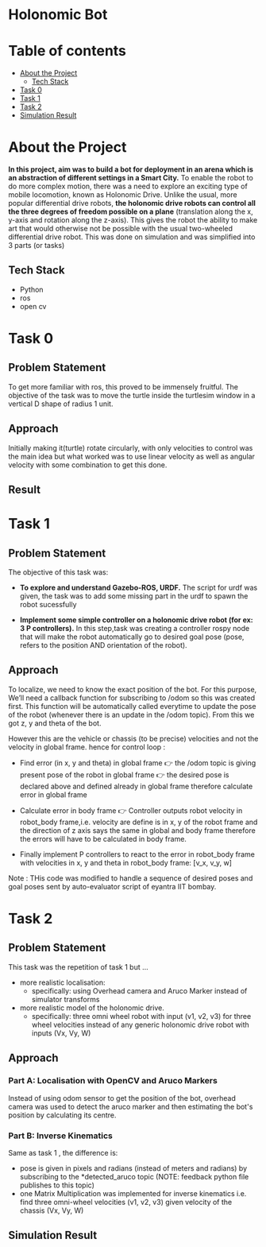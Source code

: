 # Holonomic Bot


# Table of contents
- [About the Project](#about-the-project)
  - [Tech Stack](#tech-stack)
- [Task 0](#task-0)
-  [Task 1](#task1)
-  [Task 2](#task-2)
-  [Simulation Result](#simulation-result)


# About the Project

**In this project, aim was to build a bot for deployment in an arena which is an abstraction of different settings in a Smart City.** To enable the robot to do more complex motion, there was a need to explore an exciting type of mobile locomotion, known as Holonomic Drive. Unlike the usual, more popular differential drive robots, **the holonomic drive robots can control all the three degrees of freedom possible on a plane** (translation along the x, y-axis and rotation along the z-axis). This gives the robot the ability to make art that would otherwise not be possible with the usual two-wheeled differential drive robot.
This was done on simulation and was simplified into 3 parts (or tasks)

## Tech Stack

- Python
- ros
- open cv

# Task 0

## Problem Statement

To get more familiar with ros, this proved to be immensely fruitful. The objective of the task was to move the turtle inside the turtlesim window in a vertical D shape of radius 1 unit.

## Approach

Initially making it(turtle) rotate circularly, with only velocities to control was the main idea but what worked was to use linear velocity as well as angular velocity with some combination to get this done.

## Result 



# Task 1 

## Problem Statement

The objective of this task was:

* **To explore and understand Gazebo-ROS, URDF.**
The script for urdf was given, the task was to add some missing part in the urdf to spawn the robot sucessfully

* **Implement some simple controller on a holonomic drive robot (for ex: 3 P controllers).**
In this step,task was creating a controller rospy node that will make the robot automatically go to desired goal pose (pose, refers to the position AND orientation of the robot).


## Approach
To localize, we need to know the exact position of the bot. For this purpose, We’ll need a callback function for subscribing to /odom so this was created first. This function will be automatically called everytime to update the pose of the robot (whenever there is an update in the /odom topic). From this we got z, y and theta of the bot.

However this are the vehicle or chassis (to be precise) velocities and not the velocity in global frame. hence for control loop :

* Find error (in x, y and theta) in global frame
:point_right: the /odom topic is giving present pose of the robot in global frame
:point_right: the desired pose is declared above and defined already in global frame therefore calculate error in global frame

* Calculate error in body frame
:point_right: Controller outputs robot velocity in robot_body frame,i.e. velocity are define is in x, y of the robot frame and the direction of z axis says the same in global and body frame therefore the errors will have to be calculated in body frame.

* Finally implement P controllers
to react to the error in robot_body frame
with velocities in x, y and theta in robot_body frame: [v_x, v_y, w]


Note : THis code was modified to handle a sequence of desired poses and goal poses sent by auto-evaluator script of eyantra IIT bombay.

# Task 2

## Problem Statement

This task was the repetition of task 1 but ...
* more realistic localisation:
    * specifically: using Overhead camera and Aruco Marker instead of simulator transforms
* more realistic model of the holonomic drive.
    * specifically: three omni wheel robot with input (v1, v2, v3) for three wheel velocities instead of any generic holonomic drive robot with inputs (Vx, Vy, W)


## Approach

### Part A: Localisation with OpenCV and Aruco Markers
Instead of using odom sensor to get the position of the bot, overhead camera was used to detect the aruco marker and then estimating the bot's position by calculating its centre.

### Part B: Inverse Kinematics
Same as task 1 , the difference is:
* pose is given in pixels and radians (instead of meters and radians) by subscribing to the *detected_aruco topic (NOTE: feedback python file publishes to this topic)
* one Matrix Multiplication was implemented for inverse kinematics i.e. find three omni-wheel velocities (v1, v2, v3) given velocity of the chassis (Vx, Vy, W) 


## Simulation Result


